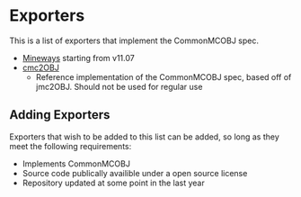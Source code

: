 # Exporters
This is a list of exporters that implement the CommonMCOBJ spec.

- [Mineways](https://github.com/erich666/Mineways/) starting from v11.07
- [cmc2OBJ](https://github.com/CommonMCOBJ/cmc2obj)
  - Reference implementation of the CommonMCOBJ spec, based off of jmc2OBJ. Should not be used for regular use
 
## Adding Exporters 
Exporters that wish to be added to this list can be added, so long as they meet the following requirements:
- Implements CommonMCOBJ
- Source code publically availible under a open source license
- Repository updated at some point in the last year

